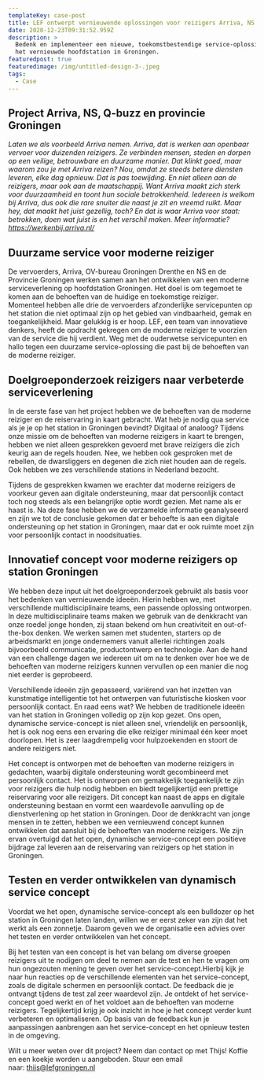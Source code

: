 ```yaml
---
templateKey: case-post
title: LEF ontwerpt vernieuwende oplossingen voor reizigers Arriva, NS en Q-buzz
date: 2020-12-23T09:31:52.959Z
description: >
  Bedenk en implementeer ​​een nieuwe, toekomstbestendige service-oplossing voor
  het vernieuwde hoofdstation in Groningen.
featuredpost: true
featuredimage: /img/untitled-design-3-.jpeg
tags:
  - Case
---
```

## Project Arriva, NS, Q-buzz en provincie Groningen

*Laten we als voorbeeld Arriva nemen. Arriva, dat is werken aan openbaar vervoer voor duizenden reizigers. Ze verbinden mensen, steden en dorpen op een veilige, betrouwbare en duurzame manier. Dat klinkt goed, maar waarom zou je met Arriva reizen? Nou, omdat ze steeds betere diensten leveren, elke dag opnieuw. Dat is pas toewijding. En niet alleen aan de reizigers, maar ook aan de maatschappij. Want Arriva maakt zich sterk voor duurzaamheid en toont hun sociale betrokkenheid. Iedereen is welkom bij Arriva, dus ook die rare snuiter die naast je zit en vreemd ruikt. Maar hey, dat maakt het juist gezellig, toch? En dat is waar Arriva voor staat: betrokken, doen wat juist is en het verschil maken. Meer informatie? https://werkenbij.arriva.nl/*

## Duurzame service voor moderne reiziger

De vervoerders, Arriva, OV-bureau Groningen Drenthe en NS en de Provincie Groningen werken samen aan het ontwikkelen van een moderne serviceverlening op hoofdstation Groningen. Het doel is om tegemoet te komen aan de behoeften van de huidige en toekomstige reiziger. Momenteel hebben alle drie de vervoerders afzonderlijke servicepunten op het station die niet optimaal zijn op het gebied van vindbaarheid, gemak en toegankelijkheid. Maar gelukkig is er hoop. LEF, een team van innovatieve denkers, heeft de opdracht gekregen om de moderne reiziger te voorzien van de service die hij verdient. Weg met de ouderwetse servicepunten en hallo tegen een duurzame service-oplossing die past bij de behoeften van de moderne reiziger.

## **Doelgroeponderzoek reizigers naar verbeterde serviceverlening**

In de eerste fase van het project hebben we de behoeften van de moderne reiziger en de reiservaring in kaart gebracht. Wat heb je nodig qua service als je je op het station in Groningen bevindt? Digitaal of analoog? Tijdens onze missie om de behoeften van moderne reizigers in kaart te brengen, hebben we niet alleen gesprekken gevoerd met brave reizigers die zich keurig aan de regels houden. Nee, we hebben ook gesproken met de rebellen, de dwarsliggers en degenen die zich niet houden aan de regels. Ook hebben we zes verschillende stations in Nederland bezocht.

Tijdens de gesprekken kwamen we erachter dat moderne reizigers de voorkeur geven aan digitale ondersteuning, maar dat persoonlijk contact toch nog steeds als een belangrijke optie wordt gezien. Met name als er haast is. Na deze fase hebben we de verzamelde informatie geanalyseerd en zijn we tot de conclusie gekomen dat er behoefte is aan een digitale ondersteuning op het station in Groningen, maar dat er ook ruimte moet zijn voor persoonlijk contact in noodsituaties. 

## **Innovatief concept voor moderne reizigers op station Groningen**

We hebben deze input uit het doelgroeponderzoek gebruikt als basis voor het bedenken van vernieuwende ideeën. Hierin hebben we, met verschillende multidisciplinaire teams, een passende oplossing ontworpen. In deze multidisciplinaire teams maken we gebruik van de denkkracht van onze roedel jonge honden, zij staan bekend om hun creativiteit en out-of-the-box denken. We werken samen met studenten, starters op de arbeidsmarkt en jonge ondernemers vanuit allerlei richtingen zoals bijvoorbeeld communicatie, productontwerp en technologie. Aan de hand van een challenge dagen we iedereen uit om na te denken over hoe we de behoeften van moderne reizigers kunnen vervullen op een manier die nog niet eerder is geprobeerd. 

Verschillende ideeën zijn gepasseerd, variërend van het inzetten van kunstmatige intelligentie tot het ontwerpen van futuristische kiosken voor persoonlijk contact. En raad eens wat? We hebben de traditionele ideeën van het station in Groningen volledig op zijn kop gezet. Ons open, dynamische service-concept is niet alleen snel, vriendelijk en persoonlijk, het is ook nog eens een ervaring die elke reiziger minimaal één keer moet doorlopen. Het is zeer laagdrempelig voor hulpzoekenden en stoort de andere reizigers niet.

Het concept is ontworpen met de behoeften van moderne reizigers in gedachten, waarbij digitale ondersteuning wordt gecombineerd met persoonlijk contact. Het is ontworpen om gemakkelijk toegankelijk te zijn voor reizigers die hulp nodig hebben en biedt tegelijkertijd een prettige reiservaring voor alle reizigers. Dit concept kan naast de apps en digitale ondersteuning bestaan en vormt een waardevolle aanvulling op de dienstverlening op het station in Groningen. Door de denkkracht van jonge mensen in te zetten, hebben we een vernieuwend concept kunnen ontwikkelen dat aansluit bij de behoeften van moderne reizigers. We zijn ervan overtuigd dat het open, dynamische service-concept een positieve bijdrage zal leveren aan de reiservaring van reizigers op het station in Groningen.

## **Testen en verder ontwikkelen van dynamisch service concept** 

Voordat we het open, dynamische service-concept als een bulldozer op het station in Groningen laten landen, willen we er eerst zeker van zijn dat het werkt als een zonnetje. Daarom geven we de organisatie een advies over het testen en verder ontwikkelen van het concept.

Bij het testen van een concept is het van belang om diverse groepen reizigers uit te nodigen om deel te nemen aan de test en hen te vragen om hun ongezouten mening te geven over het service-concept.Hierbij kijk je naar hun reacties op de verschillende elementen van het service-concept, zoals de digitale schermen en persoonlijk contact. De feedback die je ontvangt tijdens de test zal zeer waardevol zijn. Je ontdekt of het service-concept goed werkt en of het voldoet aan de behoeften van moderne reizigers. Tegelijkertijd krijg je ook inzicht in hoe je het concept verder kunt verbeteren en optimaliseren. Op basis van de feedback kun je aanpassingen aanbrengen aan het service-concept en het opnieuw testen in de omgeving. 

Wilt u meer weten over dit project? Neem dan contact op met Thijs! Koffie en een koekje worden u aangeboden. Stuur een email naar: [thijs@lefgroningen.nl](mailto:thijs@lefgroningen.nl)